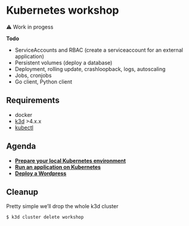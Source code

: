 # Kubernetes workshop

:warning: Work in progess

**Todo**
* ServiceAccounts and RBAC (create a serviceaccount for an external application)
* Persistent volumes (deploy a database)
* Deployment, rolling update, crashloopback, logs, autoscaling
* Jobs, cronjobs
* Go client, Python client

## Requirements

* docker
* [k3d](https://k3d.io/) >4.x.x
* [kubectl](https://kubernetes.io/docs/tasks/tools/#kubectl)

## Agenda

* **[Prepare your local Kubernetes environment](docs/01_local_kubernetes.md)**
* **[Run an application on Kubernetes](docs/02_run_an_application.md)**
* **[Deploy a Wordpress](docs/03_wordpress.md)**

## Cleanup

Pretty simple we’ll drop the whole k3d cluster

```console
$ k3d cluster delete workshop
```
